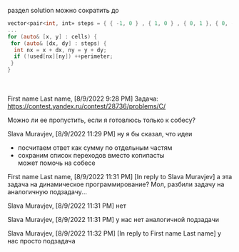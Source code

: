раздел solution можно сократить до
```objectivec
vector<pair<int, int» steps = { { -1, 0 } , { 1, 0 } , { 0, 1 }, { 0, - 1 }
...
for (auto& [x, y] : cells) {
 for (auto& [dx, dy] : steps) {
  int nx = x + dx, ny = y + dy;
  if (!used[nx][ny]) ++perimeter;
 }
}
```



\
\
First name Last name, [8/9/2022 9:28 PM]
Задача: https://contest.yandex.ru/contest/28736/problems/C/

Можно ли ее пропустить, если я готовлюсь только к собесу?

Slava Muravjev, [8/9/2022 11:29 PM]
ну я бы сказал, что идеи  
- посчитаем ответ как сумму по отдельным частям  
- сохраним список переходов вместо копипасты   
может помочь на собесе



First name Last name, [8/9/2022 11:31 PM]
[In reply to Slava Muravjev]
а эта задача на динамическое программирование? Мол, разбили задачу на аналогичную подзадачу...

Slava Muravjev, [8/9/2022 11:31 PM]
нет

Slava Muravjev, [8/9/2022 11:31 PM]
у нас нет аналогичной подзадачи

Slava Muravjev, [8/9/2022 11:32 PM]
[In reply to First name Last name]
у нас просто подзадача
